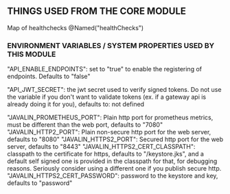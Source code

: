 
## THINGS USED FROM THE CORE MODULE

Map of healthchecks @Named("healthChecks")

### ENVIRONMENT VARIABLES / SYSTEM PROPERTIES USED BY THIS MODULE

"API_ENABLE_ENDPOINTS": set to "true" to enable the registering of endpoints. Defaults to "false"

"API_JWT_SECRET": the jwt secret used to verify signed tokens. Do not use the variable if you don't want to validate tokens (ex. if a gateway api is already doing it for you), defaults to: not defined

"JAVALIN_PROMETHEUS_PORT": Plain http port for prometheus metrics, must be different than the web port, defaults to "7080"
"JAVALIN_HTTP2_PORT": Plain non-secure http port for the web server, defaults to "8080"
"JAVALIN_HTTPS2_PORT": Secured http port for the web server, defaults to "8443"
"JAVALIN_HTTPS2_CERT_CLASSPATH": classpath to the certificate for https, defaults to "/keystore.jks", and a default self signed one is provided in the classpath for that, for debugging reasons. Seriously consider using a different one if you publish secure http.
"JAVALIN_HTTPS2_CERT_PASSWORD": password to the keystore and key, defaults to "password"

